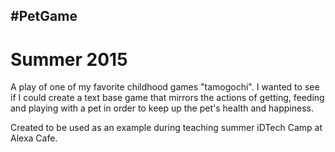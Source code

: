 <h2> #PetGame </h2>
<h1> Summer 2015 </h1>

<p> A play of one of my favorite childhood games "tamogochi". 
I wanted to see if I could create a text base game that mirrors 
the actions of getting, feeding and playing with a pet in order to keep
up the pet's health and happiness.

Created to be used as an example during teaching summer iDTech Camp at Alexa Cafe. </p> 
